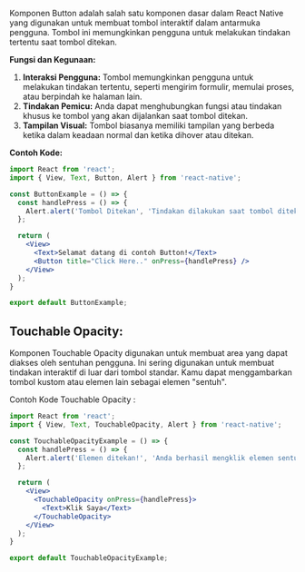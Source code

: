 Komponen Button adalah salah satu komponen dasar dalam React Native yang digunakan untuk membuat tombol interaktif dalam antarmuka pengguna. Tombol ini memungkinkan pengguna untuk melakukan tindakan tertentu saat tombol ditekan.

**Fungsi dan Kegunaan:**

1. **Interaksi Pengguna:** Tombol memungkinkan pengguna untuk melakukan tindakan tertentu, seperti mengirim formulir, memulai proses, atau berpindah ke halaman lain.
2. **Tindakan Pemicu:** Anda dapat menghubungkan fungsi atau tindakan khusus ke tombol yang akan dijalankan saat tombol ditekan.
3. **Tampilan Visual:** Tombol biasanya memiliki tampilan yang berbeda ketika dalam keadaan normal dan ketika dihover atau ditekan.

**Contoh Kode:**

```jsx
import React from 'react';
import { View, Text, Button, Alert } from 'react-native';

const ButtonExample = () => {
  const handlePress = () => {
    Alert.alert('Tombol Ditekan', 'Tindakan dilakukan saat tombol ditekan!');
  };

  return (
    <View>
      <Text>Selamat datang di contoh Button!</Text>
      <Button title="Click Here.." onPress={handlePress} />
    </View>
  );
}

export default ButtonExample;
```

## Touchable Opacity:
Komponen Touchable Opacity digunakan untuk membuat area yang dapat diakses oleh sentuhan pengguna. Ini sering digunakan untuk membuat tindakan interaktif di luar dari tombol standar. Kamu dapat menggambarkan tombol kustom atau elemen lain sebagai elemen "sentuh".

Contoh Kode Touchable Opacity :

```jsx
import React from 'react';
import { View, Text, TouchableOpacity, Alert } from 'react-native';

const TouchableOpacityExample = () => {
  const handlePress = () => {
    Alert.alert('Elemen ditekan!', 'Anda berhasil mengklik elemen sentuh.');
  };

  return (
    <View>
      <TouchableOpacity onPress={handlePress}>
        <Text>Klik Saya</Text>
      </TouchableOpacity>
    </View>
  );
}

export default TouchableOpacityExample;

```